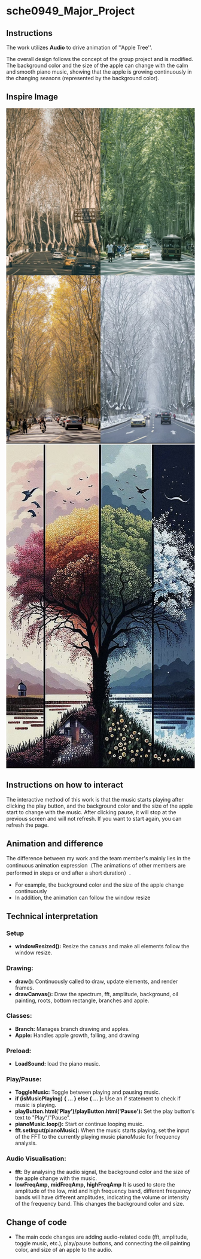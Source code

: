 # sche0949_Major_Project


## Instructions

The work utilizes **Audio** to drive animation of ''Apple Tree''. 

The overall design follows the concept of the group project and is modified. The background color and the size of the apple can change with the calm and smooth piano music, showing that the apple is growing continuously in the changing seasons (represented by the background color). 

## Inspire Image
![Inspire image1](readmeImages/IMG_2744.jpg)
![Inspire image2](readmeImages/IMG_2745.jpg)

## Instructions on how to interact

The interactive method of this work is that the music starts playing after clicking the play button, and the background color and the size of the apple start to change with the music. After clicking pause, it will stop at the previous screen and will not refresh. If you want to start again, you can refresh the page.

## Animation and difference

The difference between my work and the team member's mainly lies in the continuous animation expression（The animations of other members are performed in steps or end after a short duration）.
- For example, the background color and the size of the apple change continuously
- In addition, the animation can follow the window resize

## Technical interpretation

### Setup
- **windowResized():** 
Resize the canvas and make all elements follow the window resize.

### Drawing:
- **draw():** 
Continuously called to draw, update elements, and render frames.
- **drawCanvas():** 
Draw the spectrum, fft, amplitude, background, oil painting, roots, bottom rectangle, branches and apple.

### Classes:

- **Branch:** Manages branch drawing and apples.
- **Apple:** Handles apple growth, falling, and drawing

### Preload:

- **LoadSound:** 
load the piano music.


### Play/Pause:

- **ToggleMusic:** 
Toggle between playing and pausing music.
- **if (isMusicPlaying) { ... } else { ... }:** 
Use an if statement to check if music is playing.
- **playButton.html('Play')/playButton.html('Pause'):** 
Set the play button's text to "Play"/"Pause".
- **pianoMusic.loop():** 
Start or continue looping music.
- **fft.setInput(pianoMusic):** 
When the music starts playing, set the input of the FFT to the currently playing music pianoMusic for frequency analysis.

### Audio Visualisation:

- **fft:** 
By analysing the audio signal,  the background color and the size of the apple change with the music.
- **lowFreqAmp,** 
  **midFreqAmp,** 
  **highFreqAmp** 
It is used to store the amplitude of the low, mid and high frequency band, different frequency bands will have different amplitudes, indicating the volume or intensity of the frequency band. This changes the background color and size.




## Change of code
- The main code changes are adding audio-related code (fft, amplitude, toggle music, etc.), play/pause buttons, and connecting the oil painting color, and size of an apple to the audio.
